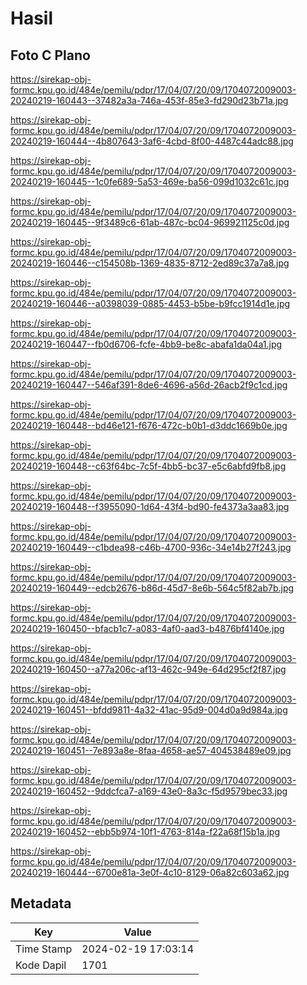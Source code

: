 # Hasil

## Foto C Plano

https://sirekap-obj-formc.kpu.go.id/484e/pemilu/pdpr/17/04/07/20/09/1704072009003-20240219-160443--37482a3a-746a-453f-85e3-fd290d23b71a.jpg

https://sirekap-obj-formc.kpu.go.id/484e/pemilu/pdpr/17/04/07/20/09/1704072009003-20240219-160444--4b807643-3af6-4cbd-8f00-4487c44adc88.jpg

https://sirekap-obj-formc.kpu.go.id/484e/pemilu/pdpr/17/04/07/20/09/1704072009003-20240219-160445--1c0fe689-5a53-469e-ba56-099d1032c61c.jpg

https://sirekap-obj-formc.kpu.go.id/484e/pemilu/pdpr/17/04/07/20/09/1704072009003-20240219-160445--9f3489c6-61ab-487c-bc04-969921125c0d.jpg

https://sirekap-obj-formc.kpu.go.id/484e/pemilu/pdpr/17/04/07/20/09/1704072009003-20240219-160446--c154508b-1369-4835-8712-2ed89c37a7a8.jpg

https://sirekap-obj-formc.kpu.go.id/484e/pemilu/pdpr/17/04/07/20/09/1704072009003-20240219-160446--a0398039-0885-4453-b5be-b9fcc1914d1e.jpg

https://sirekap-obj-formc.kpu.go.id/484e/pemilu/pdpr/17/04/07/20/09/1704072009003-20240219-160447--fb0d6706-fcfe-4bb9-be8c-abafa1da04a1.jpg

https://sirekap-obj-formc.kpu.go.id/484e/pemilu/pdpr/17/04/07/20/09/1704072009003-20240219-160447--546af391-8de6-4696-a56d-26acb2f9c1cd.jpg

https://sirekap-obj-formc.kpu.go.id/484e/pemilu/pdpr/17/04/07/20/09/1704072009003-20240219-160448--bd46e121-f676-472c-b0b1-d3ddc1669b0e.jpg

https://sirekap-obj-formc.kpu.go.id/484e/pemilu/pdpr/17/04/07/20/09/1704072009003-20240219-160448--c63f64bc-7c5f-4bb5-bc37-e5c6abfd9fb8.jpg

https://sirekap-obj-formc.kpu.go.id/484e/pemilu/pdpr/17/04/07/20/09/1704072009003-20240219-160448--f3955090-1d64-43f4-bd90-fe4373a3aa83.jpg

https://sirekap-obj-formc.kpu.go.id/484e/pemilu/pdpr/17/04/07/20/09/1704072009003-20240219-160449--c1bdea98-c46b-4700-936c-34e14b27f243.jpg

https://sirekap-obj-formc.kpu.go.id/484e/pemilu/pdpr/17/04/07/20/09/1704072009003-20240219-160449--edcb2676-b86d-45d7-8e6b-564c5f82ab7b.jpg

https://sirekap-obj-formc.kpu.go.id/484e/pemilu/pdpr/17/04/07/20/09/1704072009003-20240219-160450--bfacb1c7-a083-4af0-aad3-b4876bf4140e.jpg

https://sirekap-obj-formc.kpu.go.id/484e/pemilu/pdpr/17/04/07/20/09/1704072009003-20240219-160450--a77a206c-af13-462c-949e-64d295cf2f87.jpg

https://sirekap-obj-formc.kpu.go.id/484e/pemilu/pdpr/17/04/07/20/09/1704072009003-20240219-160451--bfdd9811-4a32-41ac-95d9-004d0a9d984a.jpg

https://sirekap-obj-formc.kpu.go.id/484e/pemilu/pdpr/17/04/07/20/09/1704072009003-20240219-160451--7e893a8e-8faa-4658-ae57-404538489e09.jpg

https://sirekap-obj-formc.kpu.go.id/484e/pemilu/pdpr/17/04/07/20/09/1704072009003-20240219-160452--9ddcfca7-a169-43e0-8a3c-f5d9579bec33.jpg

https://sirekap-obj-formc.kpu.go.id/484e/pemilu/pdpr/17/04/07/20/09/1704072009003-20240219-160452--ebb5b974-10f1-4763-814a-f22a68f15b1a.jpg

https://sirekap-obj-formc.kpu.go.id/484e/pemilu/pdpr/17/04/07/20/09/1704072009003-20240219-160444--6700e81a-3e0f-4c10-8129-06a82c603a62.jpg


## Metadata

| Key        | Value               |
| ---------- | ------------------- |
| Time Stamp | 2024-02-19 17:03:14 |
| Kode Dapil | 1701                |



